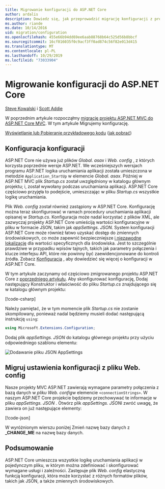 ```yaml
---
title: Migrowanie konfiguracji do ASP.NET Core
author: ardalis
description: Dowiedz się, jak przeprowadzić migrację konfiguracji z projektu ASP.NET MVC do projektu ASP.NET Core MVC.
ms.author: riande
ms.date: 10/14/2016
uid: migration/configuration
ms.openlocfilehash: 455e66b94dd69ee6aab88768b64c525d56b8bbcf
ms.sourcegitcommit: 16cf016035f0c9acf3ff0ad874c56f82e013d415
ms.translationtype: MT
ms.contentlocale: pl-PL
ms.lasthandoff: 10/29/2019
ms.locfileid: "73033904"
---
```

# <a name="migrate-configuration-to-aspnet-core"></a>Migrowanie konfiguracji do ASP.NET Core

[Steve Kowalski](https://ardalis.com/) i [Scott Addie](https://scottaddie.com)

W poprzednim artykule rozpocząłmy [migrację projektu ASP.NET MVC do ASP.NET Core MVC](xref:migration/mvc). W tym artykule Migrujemy konfigurację.

[Wyświetlanie lub Pobieranie przykładowego kodu](https://github.com/aspnet/AspNetCore.Docs/tree/master/aspnetcore/migration/configuration/samples) ([jak pobrać](xref:index#how-to-download-a-sample))

## <a name="setup-configuration"></a>Konfiguracja konfiguracji

ASP.NET Core nie używa już plików *Global. asax* i *Web. config* , z których korzysta poprzednie wersje ASP.NET. We wcześniejszych wersjach programu ASP.NET logika uruchamiania aplikacji została umieszczona w metodzie `Application_StartUp` w elemencie *Global. asax*. Później w ASP.NET MVC plik *Startup.cs* został uwzględniony w katalogu głównym projektu; i, został wywołany podczas uruchamiania aplikacji. ASP.NET Core częściowo przyjęła to podejście, umieszczając w pliku *Startup.cs* wszystkie logikę uruchamiania.

Plik *Web. config* został również zastąpiony w ASP.NET Core. Konfigurację można teraz skonfigurować w ramach procedury uruchamiania aplikacji opisanej w *Startup.cs*. Konfiguracja może nadal korzystać z plików XML, ale zazwyczaj projekty ASP.NET Core umieściją wartości konfiguracyjne w pliku w formacie JSON, takim jak *appSettings. JSON*. System konfiguracji ASP.NET Core może również łatwo uzyskać dostęp do zmiennych środowiskowych, co może zapewnić bezpieczniejsze [i niezawodne lokalizację](xref:security/app-secrets) dla wartości specyficznych dla środowiska. Jest to szczególnie prawdziwe w przypadku wpisów tajnych, takich jak parametry połączenia i klucze interfejsu API, które nie powinny być zaewidencjonowane do kontroli źródła. Zobacz [Konfiguracja](xref:fundamentals/configuration/index) , aby dowiedzieć się więcej o konfiguracji w ASP.NET Core.

W tym artykule zaczynamy od częściowo zmigrowanego projektu ASP.NET Core z [poprzedniego artykułu](xref:migration/mvc). Aby skonfigurować konfigurację, Dodaj następujący Konstruktor i właściwość do pliku *Startup.cs* znajdującego się w katalogu głównym projektu:

[!code-csharp[](configuration/samples/WebApp1/src/WebApp1/Startup.cs?range=11-16)]

Należy pamiętać, że w tym momencie plik *Startup.cs* nie zostanie skompilowany, ponieważ nadal będziemy musieli dodać następującą instrukcję `using`:

```csharp
using Microsoft.Extensions.Configuration;
```

Dodaj plik *appSettings. JSON* do katalogu głównego projektu przy użyciu odpowiedniego szablonu elementu:

![Dodawanie pliku JSON AppSettings](configuration/_static/add-appsettings-json.png)

## <a name="migrate-configuration-settings-from-webconfig"></a>Migruj ustawienia konfiguracji z pliku Web. config

Nasze projekty MVC ASP.NET zawierają wymagane parametry połączenia z bazą danych w *pliku Web. config*w elemencie `<connectionStrings>`. W naszym ASP.NET Core projekcie będziemy przechowywać te informacje w pliku *appSettings. JSON* . Otwórz plik *appSettings. JSON*i zwróć uwagę, że zawiera on już następujące elementy:

[!code-json[](../migration/configuration/samples/WebApp1/src/WebApp1/appsettings.json?highlight=4)]

W wyróżnionym wierszu poniżej Zmień nazwę bazy danych z **_CHANGE_ME** na nazwę bazy danych.

## <a name="summary"></a>Podsumowanie

ASP.NET Core umieszcza wszystkie logikę uruchamiania aplikacji w pojedynczym pliku, w którym można zdefiniować i skonfigurować wymagane usługi i zależności. Zastępuje plik *Web. config* elastyczną funkcją konfiguracji, która może korzystać z różnych formatów plików, takich jak JSON, a także zmiennych środowiskowych.
